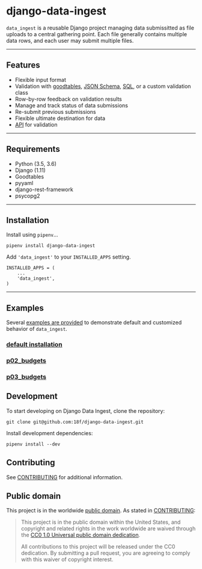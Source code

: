 # django-data-ingest

`data_ingest` is a reusable Django project managing data submissitted as file uploads
to a central
gathering point.  Each file generally contains multiple data rows, and
each user may submit multiple files.

---

## Features

- Flexible input format
- Validation with [goodtables](), [JSON Schema](), [SQL](), or a custom validation class
- Row-by-row feedback on validation results
- Manage and track status of data submissions
- Re-submit previous submissions
- Flexible ultimate destination for data
- [API](docs/api.md) for validation

---

## Requirements

* Python (3.5, 3.6)
* Django (1.11)
* Goodtables
* pyyaml
* django-rest-framework
* psycopg2

---

## Installation

Install using `pipenv`...

    pipenv install django-data-ingest

Add `'data_ingest'` to your `INSTALLED_APPS` setting.

    INSTALLED_APPS = (
        ...
        'data_ingest',
    )

---

## Examples

Several [examples are provided](./examples/) to demonstrate default and customized
behavior of  `data_ingest`.

### [default installation](examples/default/README.md)
 
### [p02_budgets](examples/p02_budgets/README.md)

### [p03_budgets](examples/p0_budgets/README.md)


## Development

To start developing on Django Data Ingest, clone the repository:

    git clone git@github.com:18f/django-data-ingest.git

Install development dependencies:

    pipenv install --dev


## Contributing

See [CONTRIBUTING](CONTRIBUTING.md) for additional information.

## Public domain

This project is in the worldwide [public domain](LICENSE.md). As stated in [CONTRIBUTING](CONTRIBUTING.md):

> This project is in the public domain within the United States, and copyright and related rights in the work worldwide are waived through the [CC0 1.0 Universal public domain dedication](https://creativecommons.org/publicdomain/zero/1.0/).
>
> All contributions to this project will be released under the CC0 dedication. By submitting a pull request, you are agreeing to comply with this waiver of copyright interest.
